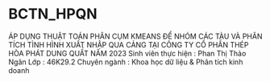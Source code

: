 # BCTN_HPQN
ÁP DỤNG THUẬT TOÁN PHÂN CỤM KMEANS ĐỂ NHÓM CÁC TÀU VÀ PHÂN TÍCH TÌNH HÌNH XUẤT NHẬP QUA CẢNG TẠI CÔNG TY CỔ PHẦN THÉP HÒA PHÁT DUNG QUẤT NĂM 2023 
Sinh viên thực hiện			:   	Phan Thị Thảo Ngân
Lớp				     	        :         46K29.2
Chuyên ngành            : Khoa học dữ liệu & Phân tích kinh doanh
